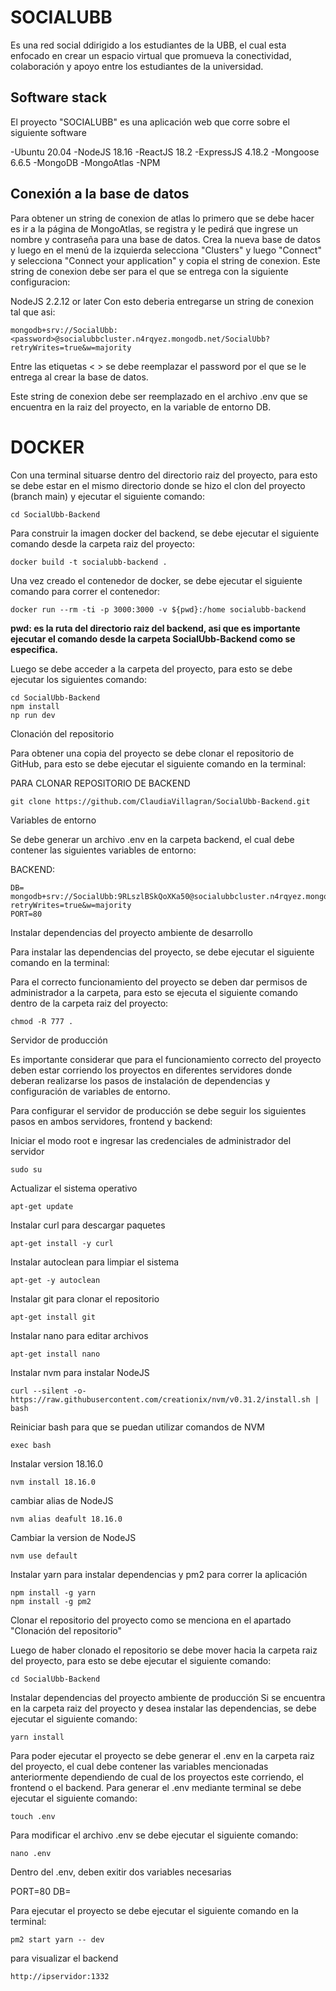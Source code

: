 # **SOCIALUBB**

Es una red social ddirigido a los estudiantes de la UBB, el cual esta enfocado en crear un espacio virtual que promueva la conectividad, colaboración y apoyo entre los estudiantes de la universidad.

## **Software stack**

El proyecto "SOCIALUBB" es una aplicación web que corre sobre el siguiente software

-Ubuntu 20.04
-NodeJS 18.16
-ReactJS 18.2
-ExpressJS 4.18.2
-Mongoose 6.6.5
-MongoDB
-MongoAtlas
-NPM

## **Conexión a la base de datos**

Para obtener un string de conexion de atlas lo primero que se debe hacer es ir a la página de MongoAtlas, se registra y le pedirá que ingrese un nombre y contraseña para una base de datos. Crea la nueva base de datos y luego en el menú de la izquierda selecciona "Clusters" y luego "Connect" y selecciona "Connect your application" y copia el string de conexion. Este string de conexion debe ser para el que se entrega con la siguiente configuracion:

NodeJS
2.2.12 or later
Con esto deberia entregarse un string de conexion tal que asi:

```
mongodb+srv://SocialUbb:<password>@socialubbcluster.n4rqyez.mongodb.net/SocialUbb?retryWrites=true&w=majority
```

Entre las etiquetas < > se debe reemplazar el password por el que se le entrega al crear la base de datos.

Este string de conexion debe ser reemplazado en el archivo .env que se encuentra en la raiz del proyecto, en la variable de entorno DB.

# **DOCKER**

Con una terminal situarse dentro del directorio raiz del proyecto, para esto se debe estar en el mismo directorio donde se hizo el clon del proyecto (branch main) y ejecutar el siguiente comando:

```
cd SocialUbb-Backend
```

Para construir la imagen docker del backend, se debe ejecutar el siguiente comando desde la carpeta raiz del proyecto:

```
docker build -t socialubb-backend . 
```

Una vez creado el contenedor de docker, se debe ejecutar el siguiente comando para correr el contenedor:

```
docker run --rm -ti -p 3000:3000 -v ${pwd}:/home socialubb-backend
```
**pwd: es la ruta del directorio raiz del backend, asi que es importante ejecutar el comando desde la carpeta SocialUbb-Backend como se especifica.**

Luego se debe acceder a la carpeta del proyecto, para esto se debe ejecutar los siguientes comando:

```
cd SocialUbb-Backend
npm install
np run dev
```

Clonación del repositorio 

Para obtener una copia del proyecto se debe clonar el repositorio de GitHub, para esto se debe ejecutar el siguiente comando en la terminal:

PARA CLONAR REPOSITORIO DE BACKEND

```
git clone https://github.com/ClaudiaVillagran/SocialUbb-Backend.git
```

Variables de entorno

Se debe generar un archivo .env en la carpeta backend, el cual debe contener las siguientes variables de entorno:

BACKEND:

```
DB= mongodb+srv://SocialUbb:9RLszlBSkQoXKa50@socialubbcluster.n4rqyez.mongodb.net/SocialUbb?retryWrites=true&w=majority
PORT=80
```

Instalar dependencias del proyecto ambiente de desarrollo

Para instalar las dependencias del proyecto, se debe ejecutar el siguiente comando en la terminal:

Para el correcto funcionamiento del proyecto se deben dar permisos de administrador a la carpeta, para esto se ejecuta el siguiente comando dentro de la carpeta raiz del proyecto:

```
chmod -R 777 .
```

Servidor de producción

Es importante considerar que para el funcionamiento correcto del proyecto deben estar corriendo los proyectos en diferentes servidores donde deberan realizarse los pasos de instalación de dependencias y configuración de variables de entorno.

Para configurar el servidor de producción se debe seguir los siguientes pasos en ambos servidores, frontend y backend:

Iniciar el modo root e ingresar las credenciales de administrador del servidor

```
sudo su
```

Actualizar el sistema operativo

```
apt-get update
```

Instalar curl para descargar paquetes

```
apt-get install -y curl
```

Instalar autoclean para limpiar el sistema

```
apt-get -y autoclean
```

Instalar git para clonar el repositorio

```
apt-get install git
```

Instalar nano para editar archivos

```
apt-get install nano
```

Instalar nvm para instalar NodeJS

```
curl --silent -o- https://raw.githubusercontent.com/creationix/nvm/v0.31.2/install.sh | bash
```

Reiniciar bash para que se puedan utilizar comandos de NVM

```
exec bash
```

Instalar version 18.16.0

```
nvm install 18.16.0
```

cambiar alias de NodeJS

```
nvm alias deafult 18.16.0
```

Cambiar la version de NodeJS

```
nvm use default
```

Instalar yarn para instalar dependencias y pm2 para correr la aplicación

```
npm install -g yarn
npm install -g pm2
```

Clonar el repositorio del proyecto como se menciona en el apartado "Clonación del repositorio"

Luego de haber clonado el repositorio se debe mover hacia la carpeta raiz del proyecto, para esto se debe ejecutar el siguiente comando:

```
cd SocialUbb-Backend
```

Instalar dependencias del proyecto ambiente de producción
Si se encuentra en la carpeta raiz del proyecto y desea instalar las dependencias, se debe ejecutar el siguiente comando:

```
yarn install
```

Para poder ejecutar el proyecto se debe generar el .env en la carpeta raiz del proyecto, el cual debe contener las variables mencionadas anteriormente dependiendo de cual de los proyectos este corriendo, el frontend o el backend. Para generar el .env mediante terminal se debe ejecutar el siguiente comando:

```
touch .env
```

Para modificar el archivo .env se debe ejecutar el siguiente comando:

```
nano .env
```

Dentro del .env, deben exitir dos variables necesarias

PORT=80
DB=<urlDeConexionGeneradaeEnMongoatlas>

Para ejecutar el proyecto se debe ejecutar el siguiente comando en la terminal:

```
pm2 start yarn -- dev
```

para visualizar el backend

```
http://ipservidor:1332
```
